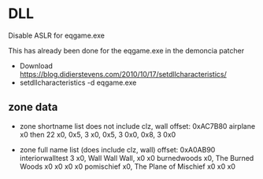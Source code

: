 # DLL

Disable ASLR for eqgame.exe

This has already been done for the eqgame.exe in the demoncia patcher
- Download https://blog.didierstevens.com/2010/10/17/setdllcharacteristics/
- setdllcharacteristics -d eqgame.exe



## zone data
- zone shortname list does not include clz, wall
offset: 0xAC7B80
airplane x0 then 22 x0, 0x5, 3 x0, 0x5, 3 0x0, 0x8, 3 0x0

- zone full name list (does include clz, wall)
offset: 0xA0AB90
interiorwalltest 3 x0, Wall Wall Wall, x0 x0
burnedwoods x0, The Burned Woods x0 x0 x0 x0
pomischief x0, The Plane of Mischief x0 x0 x0
